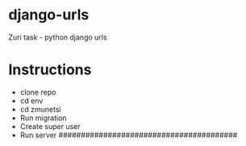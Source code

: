 # django-urls
Zuri task - python django urls
# Instructions
- clone repo
- cd env
- cd zmunetsi
- Run migration 
- Create super user
- Run server
########################################
